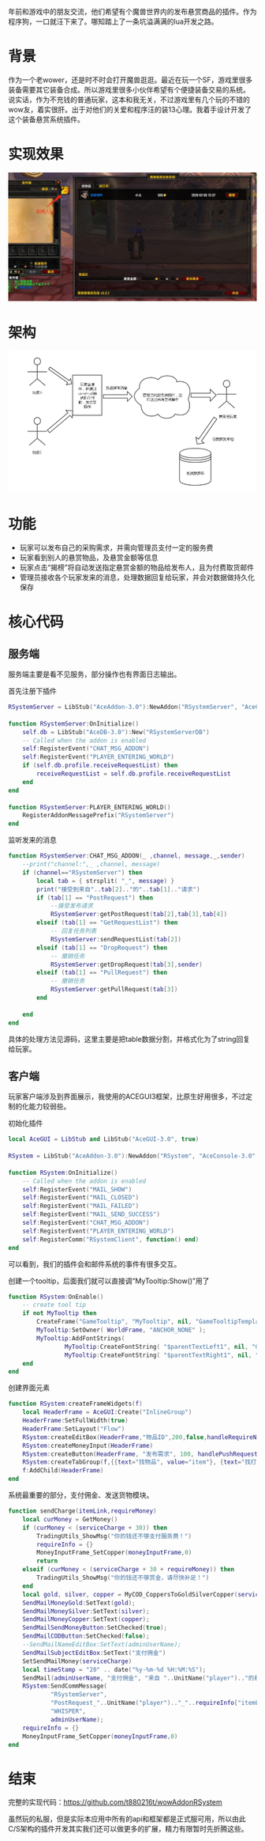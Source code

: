 年前和游戏中的朋友交流，他们希望有个魔兽世界内的发布悬赏商品的插件。作为程序狗，一口就汪下来了。哪知踏上了一条坑溢满满的lua开发之路。

<!--more-->

# 背景

作为一个老wower，还是时不时会打开魔兽逛逛。最近在玩一个SF，游戏里很多装备需要其它装备合成。所以游戏里很多小伙伴希望有个便捷装备交易的系统。
说实话，作为不充钱的普通玩家，这本和我无关，不过游戏里有几个玩的不错的wow友，着实很肝。出于对他们的关爱和程序汪的装13心理。我着手设计开发了这个装备悬赏系统插件。

# 实现效果

![](https://github.com/t880216t/wowAddonRSystem/blob/master/gitImage/home.jpg)

# 架构

![](https://github.com/t880216t/wowAddonRSystem/blob/master/gitImage/luawow.png)

# 功能

- 玩家可以发布自己的采购需求，并需向管理员支付一定的服务费
- 玩家看到别人的悬赏物品，及悬赏金额等信息
- 玩家点击“揭榜”将自动发送指定悬赏金额的物品给发布人，且为付费取货邮件
- 管理员接收各个玩家发来的消息，处理数据回复给玩家，并会对数据做持久化保存

# 核心代码

## 服务端

服务端主要是看不见服务，部分操作也有界面日志输出。

首先注册下插件
```lua
RSystemServer = LibStub("AceAddon-3.0"):NewAddon("RSystemServer", "AceConsole-3.0","AceEvent-3.0")

function RSystemServer:OnInitialize()
    self.db = LibStub("AceDB-3.0"):New("RSystemServerDB")
    -- Called when the addon is enabled
    self:RegisterEvent("CHAT_MSG_ADDON")
    self:RegisterEvent("PLAYER_ENTERING_WORLD")
    if (self.db.profile.receiveRequestList) then
        receiveRequestList = self.db.profile.receiveRequestList
    end
end

function RSystemServer:PLAYER_ENTERING_WORLD()
    RegisterAddonMessagePrefix("RSystemServer")
end
```

监听发来的消息
```lua
function RSystemServer:CHAT_MSG_ADDON(_ ,channel, message,_,sender)
    --print("channel:",_ ,channel, message)
    if (channel=="RSystemServer") then
        local tab = { strsplit( "_", message) }
        print("接受到来自"..tab[2].."的"..tab[1].."请求")
        if (tab[1] == "PostRequest") then
            --接受发布请求
            RSystemServer:getPostRequest(tab[2],tab[3],tab[4])
        elseif (tab[1] == "GetRequestList") then
            -- 回复任务列表
            RSystemServer:sendRequestList(tab[2])
        elseif (tab[1] == "DropRequest") then
            -- 撤销任务
            RSystemServer:getDropRequest(tab[3],sender)
        elseif (tab[1] == "PullRequest") then
            -- 撤销任务
            RSystemServer:getPullRequest(tab[3])
        end

    end
end
```

具体的处理方法见源码，这里主要是把table数据分割，并格式化为了string回复给玩家。

## 客户端

玩家客户端涉及到界面展示，我使用的ACEGUI3框架，比原生好用很多，不过定制的化能力较弱些。

初始化插件
```lua
local AceGUI = LibStub and LibStub("AceGUI-3.0", true)

RSystem = LibStub("AceAddon-3.0"):NewAddon("RSystem", "AceConsole-3.0","AceEvent-3.0","AceComm-3.0")

function RSystem:OnInitialize()
    -- Called when the addon is enabled
    self:RegisterEvent("MAIL_SHOW")
    self:RegisterEvent("MAIL_CLOSED")
    self:RegisterEvent("MAIL_FAILED")
    self:RegisterEvent("MAIL_SEND_SUCCESS")
    self:RegisterEvent("CHAT_MSG_ADDON")
    self:RegisterEvent("PLAYER_ENTERING_WORLD")
    self:RegisterComm("RSystemClient", function() end)
end
```

可以看到，我们的插件会和邮件系统的事件有很多交互。

创建一个tooltip，后面我们就可以直接调“MyTooltip:Show()”用了
```lua
function RSystem:OnEnable()
    -- create tool tip
    if not MyTooltip then
        CreateFrame("GameTooltip", "MyTooltip", nil, "GameTooltipTemplate")
        MyTooltip:SetOwner( WorldFrame, "ANCHOR_NONE" );
        MyTooltip:AddFontStrings(
                MyTooltip:CreateFontString( "$parentTextLeft1", nil, "GameTooltipText" ),
                MyTooltip:CreateFontString( "$parentTextRight1", nil, "GameTooltipText" ) );
    end
end
```

创建界面元素
```lua
function RSystem:createFrameWidgets(f)
    local HeaderFrame = AceGUI:Create("InlineGroup")
    HeaderFrame:SetFullWidth(true)
    HeaderFrame:SetLayout("Flow")
    RSystem:createEditBox(HeaderFrame,"物品ID",200,false,handleRequireNameChange)
    RSystem:createMoneyInput(HeaderFrame)
    RSystem:createButton(HeaderFrame, "发布需求", 100, handlePushRequest)
    RSystem:createTabGroup(f,{{text="找物品", value="item"}, {text="找打手", value="help"}},"item",SelectGroup)
    f:AddChild(HeaderFrame)
end

```

系统最重要的部分，支付佣金、发送货物模块。

```lua
function sendCharge(itemLink,requireMoney)
    local curMoney = GetMoney()
    if (curMoney < (serviceCharge + 30)) then
        TradingUtils_ShowMsg("你的钱还不够支付服务费！")
        requireInfo = {}
        MoneyInputFrame_SetCopper(moneyInputFrame,0)
        return
    elseif (curMoney < (serviceCharge + 30 + requireMoney)) then
        TradingUtils_ShowMsg("你的钱还不够赏金，请尽快补足！")
    end
    local gold, silver, copper = MyCOD_CoppersToGoldSilverCopper(serviceCharge)
    SendMailMoneyGold:SetText(gold);
    SendMailMoneySilver:SetText(silver);
    SendMailMoneyCopper:SetText(copper);
    SendMailSendMoneyButton:SetChecked(true);
    SendMailCODButton:SetChecked(false);
    --SendMailNameEditBox:SetText(adminUserName);
    SendMailSubjectEditBox:SetText("支付佣金")
    SetSendMailMoney(serviceCharge)
    local timeStamp = "20" .. date("%y-%m-%d %H:%M:%S");
    SendMail(adminUserName, "支付佣金", "来自 "..UnitName("player").."的悬赏任务单\r\n悬赏物品："..itemLink.."\n悬赏金额："..GetMoneyString(requireMoney).."\n服务佣金："..GetMoneyString(serviceCharge).."\n发送时间："..timeStamp)
    RSystem:SendCommMessage(
            "RSystemServer",
            "PostRequest_"..UnitName("player").."_"..requireInfo["itemLink"].."_"..requireInfo["requireMoney"],
            "WHISPER",
            adminUserName);
    requireInfo = {}
    MoneyInputFrame_SetCopper(moneyInputFrame,0)
end
```

# 结束

完整的实现代码：https://github.com/t880216t/wowAddonRSystem

虽然玩的私服，但是实际本应用中所有的api和框架都是正式服可用，所以由此C/S架构的插件开发其实我们还可以做更多的扩展，精力有限暂时先折腾这些。
